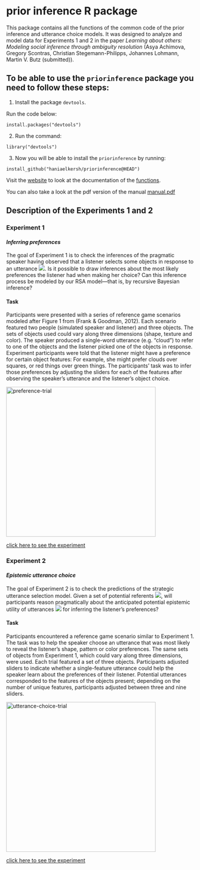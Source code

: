 # prior inference R package 

This package contains all the functions of the common code of the prior inference and utterance choice models. It was designed to analyze and model data for Experiments 1 and 2 in the paper _Learning about others: Modeling social inference through ambiguity resolution_ (Asya Achimova, Gregory Scontras, Christian Stegemann-Philipps, Johannes Lohmann, Martin V. Butz (submitted)).

## To be able to use the `priorinference` package you need to follow these steps:
1. Install the package `devtools`.

Run the code below:
```
install.packages("devtools")
```

2. Run the command:
```
library("devtools")
```

3. Now you will be able to install the `priorinference` by running:
```
install_github("haniaelkersh/priorinference@HEAD")
```

Visit the [website](https://haniaelkersh.github.io/priorinference/index.html) to look at the documentation of the [functions](https://haniaelkersh.github.io/priorinference/reference/index.html).

You can also take a look at the pdf version of the manual [manual.pdf](https://haniaelkersh.github.io/priorinference_manual.pdf) 

## Description of the Experiments 1 and 2

### Experiment 1
#### _Inferring preferences_
The goal of Experiment 1 is to check the inferences of the pragmatic speaker having observed that a listener selects some objects in response to an utterance <img src="https://render.githubusercontent.com/render/math?math=u">. Is it possible to draw inferences about the most likely preferences the listener had when making her choice? Can this inference process be modeled by our RSA model—that is, by recursive Bayesian inference?

#### Task
Participants were presented with a series of reference game scenarios modeled after Figure 1 from (Frank & Goodman, 2012). Each scenario featured two people (simulated speaker and listener) and three objects. The sets of objects used could vary along three dimensions (shape, texture and color). The speaker produced a single-word utterance (e.g. “cloud”) to refer to one of the objects and the listener picked one of the objects in response. Experiment participants were told that the listener might have a preference for certain object features: For example, she might prefer clouds over squares, or red things over green things. The participants’ task was to infer those preferences by adjusting the sliders for each of the features after observing the speaker’s utterance and the listener’s object choice.

<img width="400" alt="preference-trial" src="https://user-images.githubusercontent.com/40029289/105725656-87b4c100-5f29-11eb-9668-2a167e99809c.png" >

[click here to see the experiment](http://www.socsci.uci.edu/~gscontra/experiments/prior_inference/4-pilot-training/prior-inference.html)

### Experiment 2
#### _Epistemic utterance choice_
The goal of Experiment 2 is to check the predictions of the strategic utterance selection model. Given a set of potential referents <img src="https://render.githubusercontent.com/render/math?math=S">, will participants reason pragmatically about the anticipated potential epistemic utility of utterances <img src="https://render.githubusercontent.com/render/math?math=u \in U"> for inferring the listener’s preferences?

#### Task
Participants encountered a reference game scenario similar to Experiment 1. The task was to help the speaker choose an utterance that was most likely to reveal the listener’s shape, pattern or color preferences. The same sets of objects from Experiment 1, which could vary along three dimensions, were used.
Each trial featured a set of three objects. Participants adjusted sliders to indicate whether a single-feature utterance could help the speaker learn about the preferences of their listener. Potential utterances corresponded to the features of the objects present; depending on the number of unique features, participants adjusted between three and nine sliders.


<img width="400" alt="utterance-choice-trial" src="https://user-images.githubusercontent.com/40029289/105725855-b59a0580-5f29-11eb-98b2-e1bd32635035.png">

[click here to see the experiment](http://www.socsci.uci.edu/~gscontra/experiments/prior_inference/3-pilot-utterance-choice/prior-inference.html)
